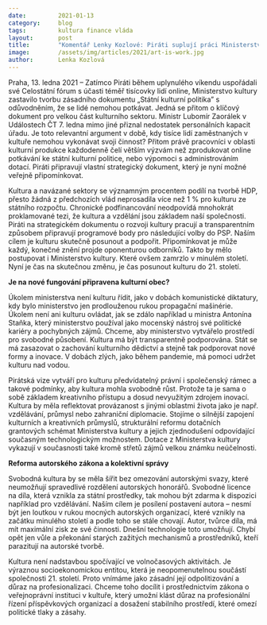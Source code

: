 ```yaml
---
date:         2021-01-13
category:     blog
tags:         kultura finance vláda
layout:       post
title:        "Komentář Lenky Kozlové: Piráti suplují práci Ministerstva kultury. Připravují za něj strategii pro rozvoj kultury"
image:        /assets/img/articles/2021/art-is-work.jpg
author:       Lenka Kozlová
---
```




Praha, 13. ledna 2021 – Zatímco Piráti během uplynulého víkendu uspořádali své Celostátní fórum s účasti téměř tisícovky lidí online, Ministerstvo kultury zastavilo tvorbu zásadního dokumentu „Státní kulturní politika” s odůvodněním, že se lidé nemohou potkávat. Jedná se přitom o klíčový dokument pro velkou část kulturního sektoru. Ministr Lubomír Zaorálek v Událostech ČT 7. ledna mimo jiné přiznal nedostatek personálních kapacit úřadu. Je toto relevantní argument v době, kdy tisíce lidí zaměstnaných v kultuře nemohou vykonávat svoji činnost? Přitom právě pracovníci v oblasti kulturní produkce každodenně čelí větším výzvám než zprodukovat online potkávání ke státní kulturní politice, nebo výpomoci s administrováním dotací. Piráti připravují vlastní strategický dokument, který je nyní možné veřejně připomínkovat. 

Kultura a navázané sektory se významným procentem podílí na tvorbě HDP, přesto žádná z předchozích vlád neprosadila více než 1 % pro kulturu ze státního rozpočtu. Chronické podfinancování neodpovídá mnohokrát proklamované tezi, že kultura a vzdělání jsou základem naší společnosti. Piráti na strategickém dokumentu o rozvoji kultury pracují a transparentním způsobem připravují programové body pro následující volby do PSP. Naším cílem je kulturu skutečně posunout a podpořit. Připomínkovat je může každý, konečné znění projde oponenturou odborníků. Takto by mělo postupovat i Ministerstvo kultury. Které ovšem zamrzlo v minulém století. Nyní je čas na skutečnou změnu, je čas posunout kulturu do 21. století.

**Je na nové fungování připravena kulturní obec?**

Úkolem ministerstva není kulturu řídit, jako v dobách komunistické diktatury, kdy bylo ministerstvo jen prodlouženou rukou propagační mašinérie. Úkolem není ani kulturu ovládat, jak se zdálo například u ministra Antonína Staňka, který ministerstvo používal jako mocenský nástroj své politické kariéry a pochybných zájmů. Chceme, aby ministerstvo vytvářelo prostředí pro svobodné působení. Kultura má být transparentně podporována. Stát se má zasazovat o zachování kulturního dědictví a stejně tak podporovat nové formy a inovace. V dobách zlých, jako během pandemie, má pomoci udržet kulturu nad vodou.  

Pirátská vize vytváří pro kulturu předvídatelný právní i společenský rámec a takové podmínky, aby kultura mohla svobodně růst. Protože ta je sama o sobě základem kreativního přístupu a dosud nevyužitým zdrojem inovací. Kultura by měla reflektovat provázanost s jinými oblastmi života jako je např. vzdělávání, průmysl nebo zahraniční diplomacie. Stojíme o silnější zapojení kulturních a kreativních průmyslů, strukturální reformu dotačních grantových schémat Ministerstva kultury a jejich zjednodušení odpovídající současným technologickým možnostem. Dotace z Ministerstva kultury vykazují v současnosti také kromě střetů zájmů velkou známku neúčelnosti. 

**Reforma autorského zákona a kolektivní správy**

Svobodná kultura by se měla šířit bez omezování autorskými svazy, které neumožňují spravedlivé rozdělení autorských honorářů. Svobodné licence na díla, která vznikla za státní prostředky, tak mohou být zdarma k dispozici například pro vzdělávání. Naším cílem je posílení postavení autora – nesmí být jen loutkou v rukou mocných autorských organizací, které vznikly na začátku minulého století a podle toho se stále chovají. Autor, tvůrce díla, má mít maximální zisk ze své činnosti. Dnešní technologie toto umožňují. Chybí opět jen vůle a překonání starých zažitých mechanismů a prostředníků, kteří parazitují na autorské tvorbě.

Kultura není nadstavbou spočívající ve volnočasových aktivitách. Je výraznou socioekonomickou entitou, která je neopomenutelnou součástí společnosti 21. století. Proto vnímáme jako zásadní její odpolitizování a důraz na profesionalizaci. Chceme toho docílit i prostřednictvím zákona o veřejnoprávní instituci v kultuře, který umožní klást důraz na profesionální řízení příspěvkových organizací a dosažení stabilního prostředí, které omezí politické tlaky a zásahy.
